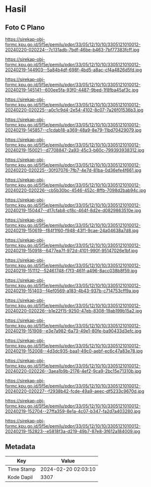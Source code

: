 # Hasil

## Foto C Plano

https://sirekap-obj-formc.kpu.go.id/5f5e/pemilu/pdpr/33/05/12/10/10/3305121010012-20240220-020224--7c131adb-7bdf-46be-b463-7bf77383fcff.jpg

https://sirekap-obj-formc.kpu.go.id/5f5e/pemilu/pdpr/33/05/12/10/10/3305121010012-20240219-144903--5a84b4df-698f-4bd5-a8ac-cf4a4826d5fd.jpg

https://sirekap-obj-formc.kpu.go.id/5f5e/pemilu/pdpr/33/05/12/10/10/3305121010012-20240219-145141--600ee5fa-93f0-4487-9bed-1f8fba45af3c.jpg

https://sirekap-obj-formc.kpu.go.id/5f5e/pemilu/pdpr/33/05/12/10/10/3305121010012-20240220-020225--a0c1c9d4-2e54-4102-8c07-7a26f01536b3.jpg

https://sirekap-obj-formc.kpu.go.id/5f5e/pemilu/pdpr/33/05/12/10/10/3305121010012-20240219-145857--c1cdab18-a369-48a9-8e79-11bd70429079.jpg

https://sirekap-obj-formc.kpu.go.id/5f5e/pemilu/pdpr/33/05/12/10/10/3305121010012-20240219-150021--d7708847-2a93-45c3-b60c-799393938312.jpg

https://sirekap-obj-formc.kpu.go.id/5f5e/pemilu/pdpr/33/05/12/10/10/3305121010012-20240220-020225--30f07076-7fb7-4e7d-81ba-0d36efe4f661.jpg

https://sirekap-obj-formc.kpu.go.id/5f5e/pemilu/pdpr/33/05/12/10/10/3305121010012-20240220-020226--cb5b30bc-4546-452c-8ffb-7098d2bab94c.jpg

https://sirekap-obj-formc.kpu.go.id/5f5e/pemilu/pdpr/33/05/12/10/10/3305121010012-20240219-150447--d17cfab8-cf8c-464f-8d2e-d0829863510e.jpg

https://sirekap-obj-formc.kpu.go.id/5f5e/pemilu/pdpr/33/05/12/10/10/3305121010012-20240219-150619--f84f1f60-f948-43f1-9cae-24a04638a7d8.jpg

https://sirekap-obj-formc.kpu.go.id/5f5e/pemilu/pdpr/33/05/12/10/10/3305121010012-20240219-150918--6477ea7f-972d-4101-990f-95147026e1bf.jpg

https://sirekap-obj-formc.kpu.go.id/5f5e/pemilu/pdpr/33/05/12/10/10/3305121010012-20240219-151112--52461748-f7f3-461f-a496-8acc038b8f59.jpg

https://sirekap-obj-formc.kpu.go.id/5f5e/pemilu/pdpr/33/05/12/10/10/3305121010012-20240219-151403--f4ef0569-a183-4b43-937b-c714753cff9a.jpg

https://sirekap-obj-formc.kpu.go.id/5f5e/pemilu/pdpr/33/05/12/10/10/3305121010012-20240220-020226--b1e22f15-9250-47eb-8308-19ab199b15a2.jpg

https://sirekap-obj-formc.kpu.go.id/5f5e/pemilu/pdpr/33/05/12/10/10/3305121010012-20240219-151908--e3e7a982-6a73-49e1-80fe-ba90433d3efc.jpg

https://sirekap-obj-formc.kpu.go.id/5f5e/pemilu/pdpr/33/05/12/10/10/3305121010012-20240219-152008--4d3dc935-baa1-49c0-aebf-ec6c47a83e78.jpg

https://sirekap-obj-formc.kpu.go.id/5f5e/pemilu/pdpr/33/05/12/10/10/3305121010012-20240220-020226--3aea1b9b-2176-4ef2-9ca9-2bc15e71310b.jpg

https://sirekap-obj-formc.kpu.go.id/5f5e/pemilu/pdpr/33/05/12/10/10/3305121010012-20240220-020227--f2938b42-fcde-49a9-aeec-df5233c9670d.jpg

https://sirekap-obj-formc.kpu.go.id/5f5e/pemilu/pdpr/33/05/12/10/10/3305121010012-20240219-152704--27ffa359-8e1a-4c07-b347-fa2d7a403280.jpg

https://sirekap-obj-formc.kpu.go.id/5f5e/pemilu/pdpr/33/05/12/10/10/3305121010012-20240219-152823--e5818f3a-d219-49b7-87e8-3f612a184009.jpg


## Metadata

| Key        | Value               |
| ---------- | ------------------- |
| Time Stamp | 2024-02-20 02:03:10 |
| Kode Dapil | 3307                |



